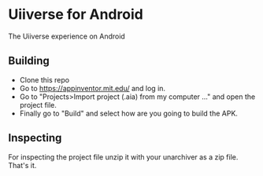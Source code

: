 # Uiiverse for Android
The Uiiverse experience on Android
## Building
- Clone this repo
- Go to https://appinventor.mit.edu/ and log in.
- Go to "Projects>Import project (.aia) from my computer ..." and open the project file.
- Finally go to "Build" and select how are you going to build the APK.

## Inspecting
For inspecting the project file unzip it with your unarchiver as a zip file. That's it.
